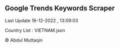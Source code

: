 

## Google Trends Keywords Scraper 
 
Last Update 16-12-2022 , 13:09:03

Country List :
VIETNAM.json



© Abdul Muttaqin 

